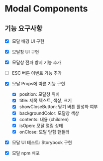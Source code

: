 # Modal Components

## 기능 요구사항

- [x] 모달 배경 UI 구현
- [x] 모달창 UI 구현
- [x] 모달창 전파 방지 기능 추가
- [ ] ESC 버튼 이벤트 기능 추가
- [x] 모달 Props에 따른 기능 구현

  - [x] position: 모달창 위치
  - [x] title: 제목 텍스트, 색상, 크기
  - [x] showCloseButton: 닫기 버튼 활성화 여부
  - [x] backgroundColor: 모달창 색상
  - [x] contents: 내용 (children)
  - [x] isOpen: 모달 열림 상태
  - [x] onClose: 모달 닫힘 핸들러

- [x] 모달 UI 테스트: Storybook 구현
- [x] 모달 npm 배포
